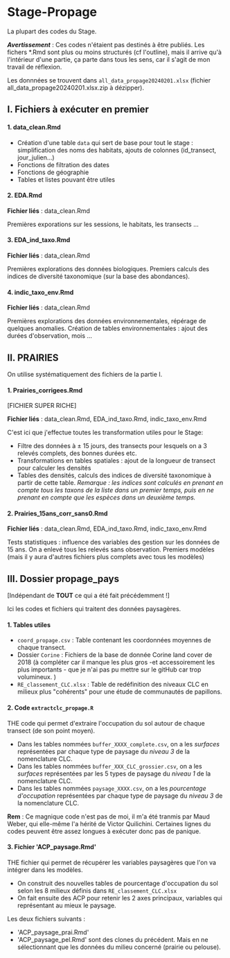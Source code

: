# Stage-Propage

La plupart des codes du Stage. 

**_Avertissement_** : Ces codes n'étaient pas destinés à être publiés. Les fichers *.Rmd sont plus ou moins structurés (cf l'outline),
mais il arrive qu'à l'intérieur d'une partie, ça parte dans tous les sens, car il s'agit de mon travail de réflexion.

Les donnnées se trouvent dans `all_data_propage20240201.xlsx` (fichier all_data_propage20240201.xlsx.zip à dézipper).

## I. Fichiers à exécuter en premier

#### 1. data_clean.Rmd

+ Création d'une table `data` qui sert de base pour tout le stage : simplification des noms des habitats, ajouts de colonnes (id_transect, jour_julien...)
+ Fonctions de filtration des dates
+ Fonctions de géographie
+ Tables et listes pouvant être utiles

#### 2. EDA.Rmd

**Fichier liés** : data_clean.Rmd

Premières exporations sur les sessions, le habitats, les transects ...

#### 3. EDA_ind_taxo.Rmd

**Fichier liés** : data_clean.Rmd

Premières explorations des données biologiques. 
Premiers calculs des indices de diversité taxonomique (sur la base des abondances).


#### 4. indic_taxo_env.Rmd

**Fichier liés** : data_clean.Rmd

Premières explorations des données environnementales, répérage de quelques anomalies.
Création de tables environnementales : ajout des durées d'observation, mois ...

## II. PRAIRIES

On utilise systématiquement des fichiers de la partie I.

#### 1. Prairies_corrigees.Rmd

[FICHIER SUPER RICHE]

**Fichier liés** : data_clean.Rmd, EDA_ind_taxo.Rmd, indic_taxo_env.Rmd

C'est ici que j'effectue toutes les transformation utiles pour le Stage:
+ Filtre des données à ± 15 jours, des transects pour lesquels on a 3 relevés complets, des bonnes durées etc.
+ Transformations en tables spatiales : ajout de la longueur de transect pour calculer les densités
+ Tables des densités, calculs des indices de diversité taxonomique à partir de cette table.
  *Remarque : les indices sont calculés en prenant en compte tous les taxons de la liste dans un premier temps, puis en  ne prenant en compte que les espèces dans un deuxième temps.*

#### 2. Prairies_15ans_corr_sans0.Rmd

**Fichier liés** : data_clean.Rmd, EDA_ind_taxo.Rmd, indic_taxo_env.Rmd

Tests statistiques : influence des variables des gestion sur les données de 15 ans.
On a enlevé tous les relevés sans observation.
Premiers modèles (mais il y aura d'autres fichiers plus complets avec tous les modèles)

## III. Dossier propage_pays

[Indépendant de **TOUT** ce qui a été fait précédemment !]

Ici les codes et fichiers qui traitent des données paysagères. 

#### 1. Tables utiles
+ `coord_propage.csv` : Table contenant les coordonnées moyennes de chaque transect.
+ Dossier `Corine` : Fichiers de la base de donnée Corine land cover de 2018 (à compléter car il manque les plus gros -et accessoirement les plus importants - que je n'ai pas pu mettre sur le gitHub car trop volumineux. )
+ `RE_classement_CLC.xlsx` : Table de redéfinition des niveaux CLC en milieux plus "cohérents" pour une étude de communautés de papillons. 
  
#### 2. Code `extractclc_propage.R`
THE code qui permet d'extraire l'occupation du sol autour de chaque transect (de son point moyen).
  - Dans les tables nommées `buffer_XXXX_complete.csv`, on a les *surfaces* représentées par chaque type de paysage du *niveau 3* de la nomenclature CLC.
  - Dans les tables nommées `buffer_XXX_CLC_grossier.csv`, on a les *surfaces* représentées par les 5 types de paysage du *niveau 1* de la nomenclature CLC.
  - Dans les tables nommées `paysage_XXXX.csv`, on a les *pourcentage d'occupation* représentées par chaque type de paysage du *niveau 3* de la nomenclature CLC.

**Rem** : Ce magnique code n'est pas de moi, il m'a été tranmis par Maud Weber, qui elle-même l'a hérité de Victor Quilichini. Certaines lignes du codes peuvent être assez longues à exécuter donc pas de panique.

#### 3. Fichier 'ACP_paysage.Rmd'

THE fichier qui permet de récupérer les variables paysagères que l'on va intégrer dans les modèles.
+ On construit des nouvelles tables de pourcentage d'occupation du sol selon les 8 milieux définis dans `RE_classement_CLC.xlsx`
+ On fait ensuite des ACP pour retenir les 2 axes principaux, variables qui représentant au mieux le paysage. 

Les deux fichiers suivants :
- 'ACP_paysage_prai.Rmd'
- 'ACP_paysage_pel.Rmd'
sont des clones du précédent. Mais en ne sélectionnant que les données du milieu concerné (prairie ou pelouse).

